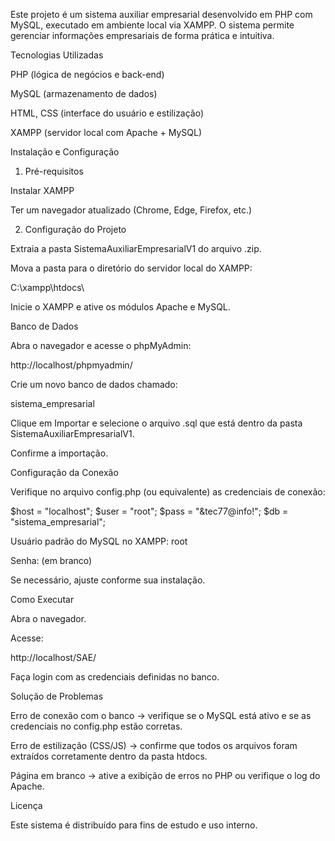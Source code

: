 Este projeto é um sistema auxiliar empresarial desenvolvido em PHP com MySQL, executado em ambiente local via XAMPP.
O sistema permite gerenciar informações empresariais de forma prática e intuitiva.

Tecnologias Utilizadas

PHP (lógica de negócios e back-end)

MySQL (armazenamento de dados)

HTML, CSS (interface do usuário e estilização)

XAMPP (servidor local com Apache + MySQL)

Instalação e Configuração
1. Pré-requisitos

Instalar XAMPP

Ter um navegador atualizado (Chrome, Edge, Firefox, etc.)

2. Configuração do Projeto

Extraia a pasta SistemaAuxiliarEmpresarialV1 do arquivo .zip.

Mova a pasta para o diretório do servidor local do XAMPP:

C:\xampp\htdocs\


Inicie o XAMPP e ative os módulos Apache e MySQL.

Banco de Dados

Abra o navegador e acesse o phpMyAdmin:

http://localhost/phpmyadmin/


Crie um novo banco de dados chamado:

sistema_empresarial


Clique em Importar e selecione o arquivo .sql que está dentro da pasta SistemaAuxiliarEmpresarialV1.

Confirme a importação.

Configuração da Conexão

Verifique no arquivo config.php (ou equivalente) as credenciais de conexão:

$host = "localhost";
$user = "root";
$pass = "&tec77@info!";
$db   = "sistema_empresarial";


Usuário padrão do MySQL no XAMPP: root

Senha: (em branco)

Se necessário, ajuste conforme sua instalação.

Como Executar

Abra o navegador.

Acesse:

http://localhost/SAE/


Faça login com as credenciais definidas no banco.

Solução de Problemas

Erro de conexão com o banco → verifique se o MySQL está ativo e se as credenciais no config.php estão corretas.

Erro de estilização (CSS/JS) → confirme que todos os arquivos foram extraídos corretamente dentro da pasta htdocs.

Página em branco → ative a exibição de erros no PHP ou verifique o log do Apache.

Licença

Este sistema é distribuído para fins de estudo e uso interno.
